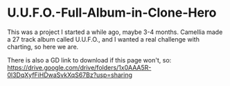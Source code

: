 # U.U.F.O.-Full-Album-in-Clone-Hero
This was a project I started a while ago, maybe 3-4 months. Camellia made a 27 track album called U.U.F.O., and I wanted a real challenge with charting, so here we are.

There is also a GD link to download if this page won't, so: https://drive.google.com/drive/folders/1x0AAA5R-0l3DqXyfFiHDwaSvkXqS67Bz?usp=sharing
